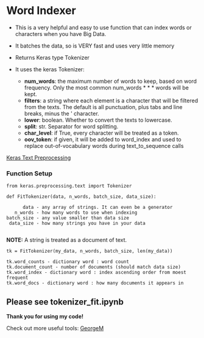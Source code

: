 # Word Indexer

* This is a very helpful and easy to use function that can index words or characters when you have Big Data.
* It batches the data, so is VERY fast and uses very little memory
* Returns Keras type Tokenizer
* It uses the keras Tokenizer: 

  * **num_words**: the maximum number of words to keep, based on word frequency. Only the most common num_words *  * * words will be kept.
  * **filters**: a string where each element is a character that will be filtered from the texts. The default is all punctuation, plus tabs and line breaks, minus the ' character.
  * **lower**: boolean. Whether to convert the texts to lowercase.
  * **split**: str. Separator for word splitting.
  * **char_level**: if True, every character will be treated as a token.
  * **oov_token**: if given, it will be added to word_index and used to replace out-of-vocabulary words during text_to_sequence calls


[Keras Text Preprocessing](https://keras.io/preprocessing/text/)


### Function Setup

```
from keras.preprocessing.text import Tokenizer

def FitTokenizer(data, n_words, batch_size, data_size):

      data - any array of strings. It can even be a generator
   n_words - how many words to use when indexing
batch_size - any value smaller than data size 
 data_size - how many strings you have in your data
 
```
**NOTE:** A string is treated as a document of text.
 

```
tk = FitTokenizer(my_data, n_words, batch_size, len(my_data))

tk.word_counts - dictionary word : word count
tk.document_count - number of documents (should match data size)
tk.word_index - dictionary word : index ascending order from moest frequent
tk.word_docs - dictionary word : how many documents it appears in
```

## Please see tokenizer_fit.ipynb

**Thank you for using my code!**

Check out more useful tools: 
[GeorgeM](https://gmihaila.github.io)
